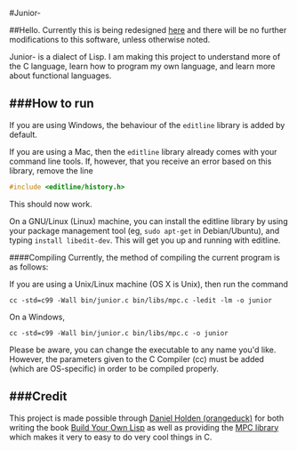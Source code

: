 #Junior-

##Hello. Currently this is being redesigned [here](https://github.com/naltun/junior) and there will be no further modifications to this software, unless otherwise noted.

Junior- is a dialect of Lisp. I am making this project to understand
more of the C language, learn how to program my own language, and learn more
about functional languages.

###How to run
---
If you are using Windows, the behaviour of the ```editline``` library is added
by default.

If you are using a Mac, then the ```editline``` library already  comes with
your command line tools. If, however, that you receive an error based on
this library, remove the line
```c
#include <editline/history.h>
```
This should now work.

On a GNU/Linux (Linux) machine, you can install the editline
library by using your package management tool
 (eg, ```sudo apt-get``` in Debian/Ubuntu), and typing
```install libedit-dev```. This will get you up and running with editline.

####Compiling
Currently, the method of compiling the current program is as follows:

If you are using a Unix/Linux machine (OS X is Unix), then run the command
```shell
cc -std=c99 -Wall bin/junior.c bin/libs/mpc.c -ledit -lm -o junior
```

On a Windows,
```shell
cc -std=c99 -Wall bin/junior.c bin/libs/mpc.c -o junior
```

Please be aware, you can change the executable to any name you'd like. However,
the parameters given to the C Compiler (cc) must be added (which are OS-specific)
in order to be compiled properly.

###Credit
---
This project is made possible through [Daniel Holden (orangeduck)](https://github.com/orangeduck)
for both writing the book [Build Your Own Lisp](http://buildyourownlisp.com/)
as well as providing the [MPC library](https://github.com/orangeduck/mpc) which makes it very to easy to do very
cool things in C.
